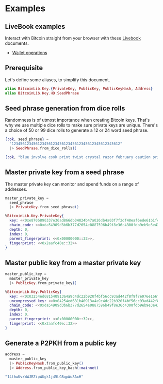 # Examples

## LiveBook examples

Interact with Bitcoin straight from your browser with these [Livebook](https://livebook.dev) documents.

- [Wallet operations](https://github.com/RooSoft/bitcoinlib/blob/main/livebooks/wallet_operations/index.livemd)

## Prerequisite

Let's define some aliases, to simplify this document.

```elixir
alias BitcoinLib.Key.{PrivateKey, PublicKey, PublicKeyHash, Address}
alias BitcoinLib.Key.HD.SeedPhrase
```

## Seed phrase generation from dice rolls

Randomness is of utmost importance when creating Bitcoin keys. That's why we use multiple dice rolls to
make sure private keys are unique. There's a choice of 50 or 99 dice rolls to generate a 12 or 24 word
seed phrase.

```elixir
{:ok, seed_phrase} =
  "12345612345612345612345612345612345612345612345612"
  |> SeedPhrase.from_dice_rolls()
```

```elixir
{:ok, "blue involve cook print twist crystal razor february caution private slim medal"}
```

## Master private key from a seed phrase

The master private key can monitor and spend funds on a range of addresses.

```elixir
master_private_key = 
  seed_phrase
  |> PrivateKey.from_seed_phrase()
```

```elixir
%BitcoinLib.Key.PrivateKey{
  key: <<0xe870b890337e36ad866db34824b47a026db4a03f7f2df48eaf6ede61b1fcbfea::256>>,
  chain_code: <<0xda54909d3b6b377d2654e0887596b49f8e36c4300fdb9eb9e3e43a47dceda789::256>>,
  depth: 0,
  index: 0,
  parent_fingerprint: <<0x00000000::32>>,
  fingerprint: <<0x2aafc40e::32>>
}
```

## Master public key from a master private key

```elixir
master_public_key =
  master_private_key
  |> PublicKey.from_private_key()
```

```elixir
%BitcoinLib.Key.PublicKey{
  key: <<0x03254ed681b40913a4a9c4dc22b920f4bf56cc93ad442f8f9f7e976e166fe9cc56::264>>,
  uncompressed_key: <<0x04254ed681b40913a4a9c4dc22b920f4bf56cc93ad442f8f9f7e976e166fe9cc56ce17fd672862c25f33812262e2792f3082ae91e5480e8cad2a483a018bd7c0d1::520>>,
  chain_code: <<0xda54909d3b6b377d2654e0887596b49f8e36c4300fdb9eb9e3e43a47dceda789::256>>,
  depth: 0,
  index: 0,
  parent_fingerprint: <<0x00000000::32>>,
  fingerprint: <<0x2aafc40e::32>>
}
```

## Generate a P2PKH from a public key

```elixir
address =
  master_public_key
  |> PublicKeyHash.from_public_key()
  |> Address.from_public_key_hash(:mainnet)
```

```elixir
"14thwUvxWWJRZipWUgk1j45LG8qpWu8AxH"
```
